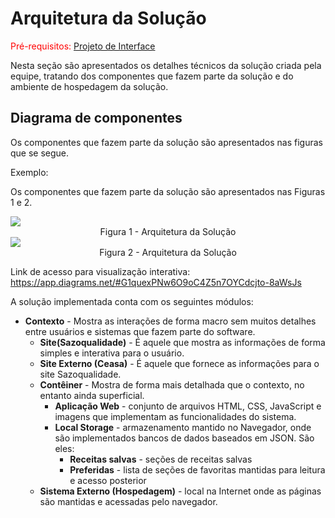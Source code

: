 # Arquitetura da Solução

<span style="color:red">Pré-requisitos: <a href="3-Projeto de Interface.md"> Projeto de Interface</a></span>

Nesta seção são apresentados os detalhes técnicos da solução criada pela equipe, tratando 
dos componentes que fazem parte da solução e do ambiente de hospedagem da solução.

## Diagrama de componentes

Os componentes que fazem parte da solução são apresentados nas figuras que se segue.

Exemplo: 

Os componentes que fazem parte da solução são apresentados nas Figuras 1 e 2.

<img src="Figura1.png">
<center>Figura 1 - Arquitetura da Solução</center>
<img src="Figura2.png">
<center>Figura 2 - Arquitetura da Solução</center>


Link de acesso para visualização interativa: https://app.diagrams.net/#G1quexPNw6O9oC4Z5n7OYCdcjto-8aWsJs

A solução implementada conta com os seguintes módulos:
- **Contexto** - Mostra as interações de forma macro sem muitos detalhes entre usuários e sistemas que fazem parte do software.  
  - **Site(Sazoqualidade)** - É aquele que mostra as informações de forma simples e interativa para o usuário.
  - **Site Externo (Ceasa)** - É aquele que fornece as informações para o site Sazoqualidade. 
  - **Contêiner** - Mostra de forma mais detalhada que o contexto, no entanto ainda superficial.
     - **Aplicação Web** - conjunto de arquivos HTML, CSS, JavaScript e imagens que implementam as funcionalidades do sistema.
     - **Local Storage** - armazenamento mantido no Navegador, onde são implementados bancos de dados baseados em JSON. São eles: 
        - **Receitas salvas** - seções de receitas salvas 
        - **Preferidas** - lista de seções de favoritas mantidas para leitura e acesso posterior  
   - **Sistema Externo (Hospedagem)** - local na Internet onde as páginas são mantidas e acessadas pelo navegador. 


